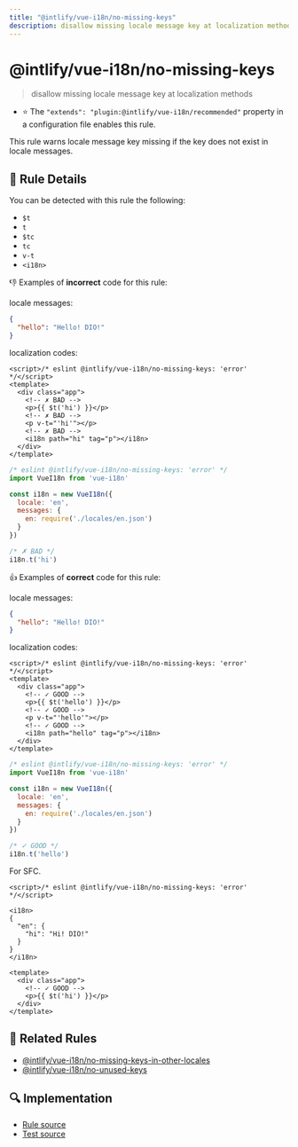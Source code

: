 ```yaml
---
title: "@intlify/vue-i18n/no-missing-keys"
description: disallow missing locale message key at localization methods
---
```

# @intlify/vue-i18n/no-missing-keys

> disallow missing locale message key at localization methods

- :star: The `"extends": "plugin:@intlify/vue-i18n/recommended"` property in a configuration file enables this rule.

This rule warns locale message key missing if the key does not exist in locale messages.

## :book: Rule Details

You can be detected with this rule the following:

- `$t`
- `t`
- `$tc`
- `tc`
- `v-t`
- `<i18n>`

:-1: Examples of **incorrect** code for this rule:

locale messages:

<resource-group>

<eslint-code-block language="json" filename="en.json">

```json
{
  "hello": "Hello! DIO!"
}
```

</eslint-code-block>

localization codes:

<eslint-code-block>

```vue
<script>/* eslint @intlify/vue-i18n/no-missing-keys: 'error' */</script>
<template>
  <div class="app">
    <!-- ✗ BAD -->
    <p>{{ $t('hi') }}</p>
    <!-- ✗ BAD -->
    <p v-t="'hi'"></p>
    <!-- ✗ BAD -->
    <i18n path="hi" tag="p"></i18n>
  </div>
</template>
```

</eslint-code-block>

<eslint-code-block language="javascript">

<!-- eslint-skip -->

```js
/* eslint @intlify/vue-i18n/no-missing-keys: 'error' */
import VueI18n from 'vue-i18n'

const i18n = new VueI18n({
  locale: 'en',
  messages: {
    en: require('./locales/en.json')
  }
})

/* ✗ BAD */
i18n.t('hi')
```

</eslint-code-block>

</resource-group>

:+1: Examples of **correct** code for this rule:

locale messages:

<resource-group>

<eslint-code-block language="json" filename="en.json">

```json
{
  "hello": "Hello! DIO!"
}
```

</eslint-code-block>

localization codes:

<eslint-code-block>

```vue
<script>/* eslint @intlify/vue-i18n/no-missing-keys: 'error' */</script>
<template>
  <div class="app">
    <!-- ✓ GOOD -->
    <p>{{ $t('hello') }}</p>
    <!-- ✓ GOOD -->
    <p v-t="'hello'"></p>
    <!-- ✓ GOOD -->
    <i18n path="hello" tag="p"></i18n>
  </div>
</template>
```

</eslint-code-block>

<eslint-code-block language="javascript">

<!-- eslint-skip -->

```js
/* eslint @intlify/vue-i18n/no-missing-keys: 'error' */
import VueI18n from 'vue-i18n'

const i18n = new VueI18n({
  locale: 'en',
  messages: {
    en: require('./locales/en.json')
  }
})

/* ✓ GOOD */
i18n.t('hello')
```

</eslint-code-block>

</resource-group>

For SFC.

<eslint-code-block>

```vue
<script>/* eslint @intlify/vue-i18n/no-missing-keys: 'error' */</script>

<i18n>
{
  "en": {
    "hi": "Hi! DIO!"
  }
}
</i18n>

<template>
  <div class="app">
    <!-- ✓ GOOD -->
    <p>{{ $t('hi') }}</p>
  </div>
</template>
```

</eslint-code-block>

## :couple: Related Rules

- [@intlify/vue-i18n/no-missing-keys-in-other-locales](./no-missing-keys-in-other-locales.md)
- [@intlify/vue-i18n/no-unused-keys](./no-unused-keys.md)

## :mag: Implementation

- [Rule source](https://github.com/intlify/eslint-plugin-vue-i18n/blob/master/lib/rules/no-missing-keys.ts)
- [Test source](https://github.com/intlify/eslint-plugin-vue-i18n/tree/master/tests/lib/rules/no-missing-keys.ts)

